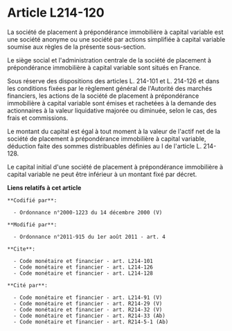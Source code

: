 # Article L214-120

La société de placement à prépondérance immobilière à capital variable est une société anonyme ou une société par actions
simplifiée à capital variable soumise aux règles de la présente sous-section. 

Le siège social et l'administration centrale de la société de placement à prépondérance immobilière à capital variable sont
situés en France. 

Sous réserve des dispositions des articles L. 214-101 et L. 214-126 et dans les conditions fixées par le règlement général de
l'Autorité des marchés financiers, les actions de la société de placement à prépondérance immobilière à capital variable sont
émises et rachetées à la demande des actionnaires à la valeur liquidative majorée ou diminuée, selon le cas, des frais et
commissions. 

Le montant du capital est égal à tout moment à la valeur de l'actif net de la société de placement à prépondérance
immobilière à capital variable, déduction faite des sommes distribuables définies au I de l'article L. 214-128. 

Le capital initial d'une société de placement à prépondérance immobilière à capital variable ne peut être inférieur à un
montant fixé par décret.

**Liens relatifs à cet article**

	**Codifié par**:

	  - Ordonnance n°2000-1223 du 14 décembre 2000 (V)

	**Modifié par**:

	  - Ordonnance n°2011-915 du 1er août 2011 - art. 4

	**Cite**:

	  - Code monétaire et financier - art. L214-101
	  - Code monétaire et financier - art. L214-126
	  - Code monétaire et financier - art. L214-128

	**Cité par**:

	  - Code monétaire et financier - art. L214-91 (V)
	  - Code monétaire et financier - art. R214-29 (V)
	  - Code monétaire et financier - art. R214-32 (V)
	  - Code monétaire et financier - art. R214-33 (Ab)
	  - Code monétaire et financier - art. R214-5-1 (Ab)
